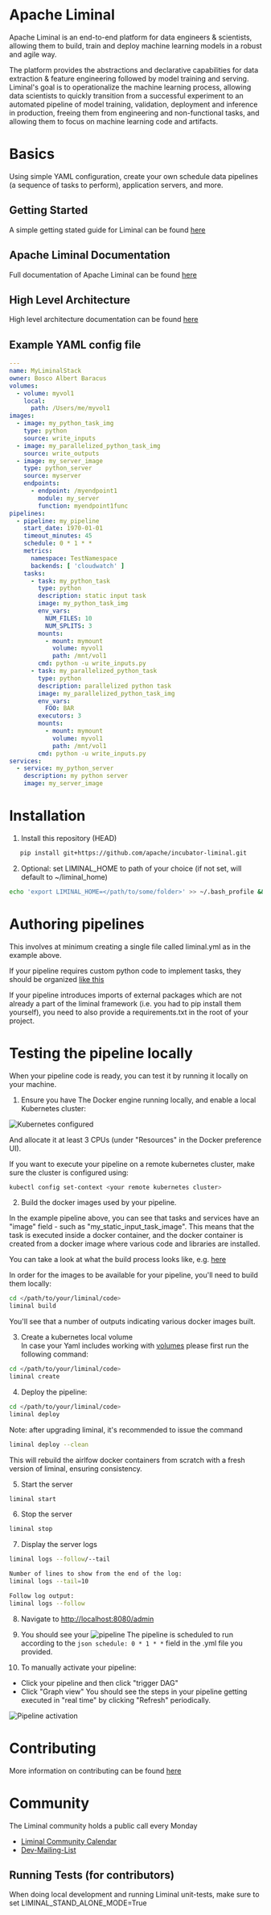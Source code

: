 <!--
Licensed to the Apache Software Foundation (ASF) under one
or more contributor license agreements.  See the NOTICE file
distributed with this work for additional information
regarding copyright ownership.  The ASF licenses this file
to you under the Apache License, Version 2.0 (the
"License"); you may not use this file except in compliance
with the License.  You may obtain a copy of the License at

  http://www.apache.org/licenses/LICENSE-2.0

Unless required by applicable law or agreed to in writing,
software distributed under the License is distributed on an
"AS IS" BASIS, WITHOUT WARRANTIES OR CONDITIONS OF ANY
KIND, either express or implied.  See the License for the
specific language governing permissions and limitations
under the License.
-->

# Apache Liminal

Apache Liminal is an end-to-end platform for data engineers & scientists, allowing them to build,
train and deploy machine learning models in a robust and agile way.

The platform provides the abstractions and declarative capabilities for
data extraction & feature engineering followed by model training and serving.
Liminal's goal is to operationalize the machine learning process, allowing data scientists to
quickly transition from a successful experiment to an automated pipeline of model training,
validation, deployment and inference in production, freeing them from engineering and
non-functional tasks, and allowing them to focus on machine learning code and artifacts.

# Basics

Using simple YAML configuration, create your own schedule data pipelines (a sequence of tasks to
perform), application servers,  and more.

## Getting Started

A simple getting stated guide for Liminal can be found [here](docs/getting_started.md)

## Apache Liminal Documentation

Full documentation of Apache Liminal can be found [here](docs/liminal)

## High Level Architecture

High level architecture documentation can be found [here](docs/architecture.md)

## Example YAML config file

```yaml
---
name: MyLiminalStack
owner: Bosco Albert Baracus
volumes:
  - volume: myvol1
    local:
      path: /Users/me/myvol1
images:
  - image: my_python_task_img
    type: python
    source: write_inputs
  - image: my_parallelized_python_task_img
    source: write_outputs
  - image: my_server_image
    type: python_server
    source: myserver
    endpoints:
      - endpoint: /myendpoint1
        module: my_server
        function: myendpoint1func
pipelines:
  - pipeline: my_pipeline
    start_date: 1970-01-01
    timeout_minutes: 45
    schedule: 0 * 1 * *
    metrics:
      namespace: TestNamespace
      backends: [ 'cloudwatch' ]
    tasks:
      - task: my_python_task
        type: python
        description: static input task
        image: my_python_task_img
        env_vars:
          NUM_FILES: 10
          NUM_SPLITS: 3
        mounts:
          - mount: mymount
            volume: myvol1
            path: /mnt/vol1
        cmd: python -u write_inputs.py
      - task: my_parallelized_python_task
        type: python
        description: parallelized python task
        image: my_parallelized_python_task_img
        env_vars:
          FOO: BAR
        executors: 3
        mounts:
          - mount: mymount
            volume: myvol1
            path: /mnt/vol1
        cmd: python -u write_inputs.py
services:
  - service: my_python_server
    description: my python server
    image: my_server_image
```

# Installation

1. Install this repository (HEAD)

```bash
   pip install git+https://github.com/apache/incubator-liminal.git
```

2. Optional: set LIMINAL_HOME to path of your choice (if not set, will default to ~/liminal_home)

```bash
echo 'export LIMINAL_HOME=</path/to/some/folder>' >> ~/.bash_profile && source ~/.bash_profile
```

# Authoring pipelines

This involves at minimum creating a single file called liminal.yml as in the example above.

If your pipeline requires custom python code to implement tasks, they should be organized
[like this](https://github.com/apache/incubator-liminal/tree/master/tests/runners/airflow/liminal)

If your pipeline  introduces imports of external packages which are not already a part
of the liminal framework (i.e. you had to pip install them yourself), you need to also provide
a requirements.txt in the root of your project.

# Testing the pipeline locally

When your pipeline code is ready, you can test it by running it locally on your machine.

1. Ensure you have The Docker engine running locally, and enable a local Kubernetes cluster:

  ![Kubernetes configured](https://raw.githubusercontent.com/apache/incubator-liminal/master/images/k8s_running.png)

  And allocate it at least 3 CPUs (under "Resources" in the Docker preference UI).

  If you want to execute your pipeline on a remote kubernetes cluster, make sure the cluster is configured using:

  ```bash
  kubectl config set-context <your remote kubernetes cluster>
  ```

2. Build the docker images used by your pipeline.

In the example pipeline above, you can see that tasks and services have an "image" field - such as
"my_static_input_task_image". This means that the task is executed inside a docker container, and the docker container
is created from a docker image where various code and libraries are installed.

You can take a look at what the build process looks like, e.g.
[here](https://github.com/apache/incubator-liminal/tree/master/liminal/build/image/python)

In order for the images to be available for your pipeline, you'll need to build them locally:

```bash
cd </path/to/your/liminal/code>
liminal build
```

You'll see that a number of outputs indicating various docker images built.

3. Create a kubernetes local volume \
In case your Yaml includes working with [volumes](https://github.com/apache/incubator-liminal/blob/6253f8b2c9dc244af032979ec6d462dc3e07e170/docs/getting_started.md#mounted-volumes)
please first run the following command:

```bash
cd </path/to/your/liminal/code>
liminal create
```

4. Deploy the pipeline:

```bash
cd </path/to/your/liminal/code>
liminal deploy
```

Note: after upgrading liminal, it's recommended to issue the command

```bash
liminal deploy --clean
```

This will rebuild the airlfow docker containers from scratch with a fresh version of liminal, ensuring consistency.

5. Start the server

```bash
liminal start
```

6. Stop the server

```bash
liminal stop
```

7. Display the server logs

```bash
liminal logs --follow/--tail

Number of lines to show from the end of the log:
liminal logs --tail=10

Follow log output:
liminal logs --follow
```

8. Navigate to [http://localhost:8080/admin](http://localhost:8080/admin)

9. You should see your ![pipeline](https://raw.githubusercontent.com/apache/incubator-liminal/master/images/airflow.png)
The pipeline is scheduled to run according to the ```json schedule: 0 * 1 * *``` field in the .yml file you provided.

10. To manually activate your pipeline:

- Click your pipeline and then click "trigger DAG"
- Click "Graph view"
You should see the steps in your pipeline getting executed in "real time" by clicking "Refresh" periodically.

![Pipeline activation](https://raw.githubusercontent.com/apache/incubator-liminal/master/images/airflow_trigger.png)

# Contributing

More information on contributing can be found [here](CONTRIBUTING.md)

# Community

The Liminal community holds a public call every Monday

- [Liminal Community Calendar](https://calendar.google.com/calendar/u/0/r?cid=jom1i20emghura6s6ookhe2skk@group.calendar.google.com)
- [Dev-Mailing-List](https://lists.apache.org/list.html?dev@liminal.apache.org)

## Running Tests (for contributors)

When doing local development and running Liminal unit-tests, make sure to set LIMINAL_STAND_ALONE_MODE=True
